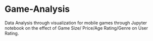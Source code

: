 # Game-Analysis
Data Analysis through visualization for mobile games through Jupyter notebook on the effect of Game Size/ Price/Age Rating/Genre on User Rating.
